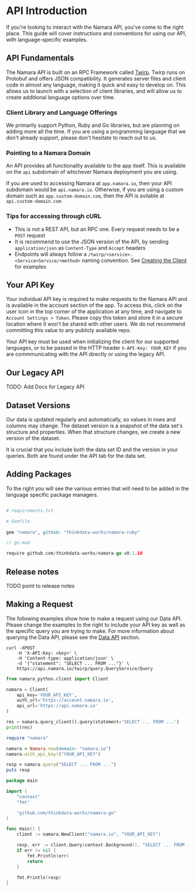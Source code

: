 # API Introduction

If you're looking to interact with the Namara API, you've come to the right place. This guide will cover instructions 
and conventions for using our API, with language-specific examples.

## API Fundamentals

The Namara API is built on an RPC Framework called [Twirp](https://github.com/twitchtv/twirp). Twirp runs on Protobuf and offers JSON compatibility. It generates server files and client code in almost any language, making it quick and easy to develop on. This allows us to launch with a selection of client libraries, and will allow us to create additional language options over time.

### Client Library and Language Offerings

We primarily support Python, Ruby and Go libraries, but are planning on adding more all the time. If you are using a programming language that we don't already support, please don't hesitate to reach out to us.

### Pointing to a Namara Domain

An API provides all functionality available to the app itself. This is available on the `api` subdomain of whichever Namara deployment you are using.

If you are used to accessing Namara at `app.namara.io`, then your API subdomain would be `api.namara.io`. Otherwise, if you are using a custom domain such as `app.custom-domain.com`, then the API is avilable at `api.custom-domain.com`


### Tips for accessing through cURL

- This is not a REST API, but an RPC one. Every request needs to be a `POST` request
- It is recommend to use the JSON version of the API, by sending `application/json` as `Content-Type` and `Accept` headers
- Endpoints will always follow a `/twirp/<service>.<Service>Service/<method>` naming convention. See [Creating the Client](#creating-the-client) for examples


## Your API Key

Your individual API key is required to make requests to the Namara API and is available in the account section of the
app. To access this, click on the user icon in the top corner of the application at any time, and navigate to `Account Settings > Token`. Please copy this token and store it in a secure location where it won't be shared with other users. We do not recommend committing this value to any publicly available repo.

Your API key must be used when initializing the client for our supported languages, or to be passed in the HTTP header
`X-API-Key: YOUR_KEY` if you are commmunicating with the API directly or using the legacy API.


## Our Legacy API

TODO: Add Docs for Legacy API

## Dataset Versions

Our data is updated regularly and automatically, so values in rows and columns may change. The dataset version is a 
snapshot of the data set's structure and properties. When that structure changes, we create a new version of the dataset. 

It is crucial that you include both the data set ID and the version in your queries. Both are found under the API tab 
for the data set.

## Adding Packages

To the right you will see the various entries that will need to be added in the language specific package managers.

```shell

```

```python
# requirements.txt

```

```ruby
# Gemfile
 
gem "namara", github: "thinkdata-works/namara-ruby" 
```

```go
// go.mod

require github.com/thinkdata-works/namara-go v0.1.10
```

## Release notes

TODO point to release notes

## Making a Request

The following examples show how to make a request using our Data API.  Please change the examples to the right to
include your API key as well as the specific query you are trying to make.  For more information about querying the
Data API, please see the [Data API](#data-api) section.

```shell
curl -XPOST 
    -H 'X-API-Key: <key>' \
    -H 'Content-type: application/json' \
    -d '{"statement": "SELECT ... FROM ..."}' \ 
    https://api.namara.io/twirp/query.QueryService/Query
```

```python
from namara_python.client import Client

namara = Client(
    api_key='YOUR_API_KEY',  
    auth_url='https://account.namara.io',
    api_url='https://api.namara.io'
)

res = namara.query_client().query(statement='SELECT ... FROM ...')
print(res)
```

```ruby
require "namara"

namara = Namara.new(domain: "namara.io")
namara.with_api_key!("YOUR_API_KEY")

resp = namara.query("SELECT ... FROM ...")
puts resp
```

```go
package main

import (
	"context"
	"fmt"

	"github.com/thinkdata-works/namara-go"
)

func main() {
	client := namara.NewClient("namara.io", "YOUR_API_KEY")

	resp, err := client.Query(context.Background(), "SELECT ... FROM ...")
	if err != nil {
		fmt.Println(err)
		return
	}

	fmt.Println(resp)
}
```
